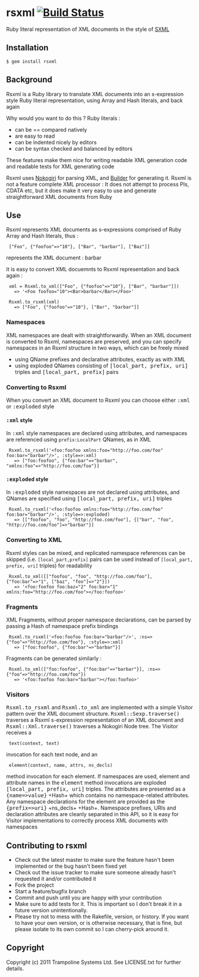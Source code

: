 rsxml [![Build Status](http://travis-ci.org/trampoline/rsxml.png)](http://travis-ci.org/trampoline/rsxml)
=====

Ruby literal representation of XML documents in the style of [SXML](http://en.wikipedia.org/wiki/SXML)

Installation
------------

    $ gem install rsxml


Background
----------

Rsxml is a Ruby library to translate XML documents into an s-expression style Ruby literal representation, using Array and Hash literals, and back again

Why would you want to do this ? Ruby literals :

* can be == compared natively
* are easy to read
* can be indented nicely by editors
* can be syntax checked and balanced by editors

These features make them nice for writing readable XML generation code and readable tests for XML generating code

Rsxml uses [Nokogiri](http://nokogiri.org/) for parsing XML, and [Builder](http://builder.rubyforge.org/) for generating it. Rsxml is not a feature complete XML processor : It does not attempt to process PIs, CDATA etc, but it does make it very easy to use and generate straightforward XML documents from Ruby

Use
---

Rsxml represents XML documents as s-expressions comprised of Ruby Array and Hash literals, thus :

     ["Foo", {"foofoo"=>"10"}, ["Bar", "barbar"], ["Baz"]]

represents the XML document :
     <Foo foofoo="10"><Bar>barbar</Bar><Baz></Baz></Foo>

It is easy to convert XML docuemnts to Rsxml representation and back again :

     xml = Rsxml.to_xml(["Foo", {"foofoo"=>"10"}, ["Bar", "barbar"]])
       => '<Foo foofoo="10"><Bar>barbar</Bar></Foo>'

     Rsxml.to_rsxml(xml)
       => ["Foo", {"foofoo"=>"10"}, ["Bar", "barbar"]]

### Namespaces

XML namespaces are dealt with straightforwardly. When an XML document is converted to Rsxml, namespaces are preserved, and you can specify namespaces in an Rsxml structure in two ways, which can be freely mixed

* using QName prefixes and declarative attributes, exactly as with XML
* using exploded QNames consisting of <tt>[local_part, prefix, uri]</tt> triples and <tt>[local_part, prefix]</tt> pairs

### Converting to Rsxml


When you convert an XML document to Rsxml you can choose either <tt>:xml</tt> or <tt>:exploded</tt> style

#### <tt>:xml</tt> style

In <tt>:xml</tt> style namespaces are declared using attributes, and namespaces are referenced using
`prefix:LocalPart` QNames, as in XML

     Rsxml.to_rsxml('<foo:foofoo xmlns:foo="http://foo.com/foo" foo:bar="barbar"/>', :style=>:xml)
       => ["foo:foofoo", {"foo:bar"=>"barbar", "xmlns:foo"=>"http://foo.com/foo"}] 

#### <tt>:exploded</tt> style

In <tt>:exploded</tt> style namespaces are not declared using attributes, and QNames are specified
using <tt>[local_part, prefix, uri]</tt> triples

     Rsxml.to_rsxml('<foo:foofoo xmlns:foo="http://foo.com/foo" foo:bar="barbar"/>', :style=>:exploded)
       => [["foofoo", "foo", "http://foo.com/foo"], {["bar", "foo", "http://foo.com/foo"]=>"barbar"}]

### Converting to XML

Rsxml styles can be mixed, and replicated namespace references can be skipped (i.e. `[local_part,prefix]` pairs can be used instead of `[local_part, prefix, uri]` triples) for readability

     Rsxml.to_xml([["foofoo", "foo", "http://foo.com/foo"], {"foo:bar"=>"1", ["baz", "foo"]=>"2"}])
       => '<foo:foofoo foo:baz="2" foo:bar="1" xmlns:foo="http://foo.com/foo"></foo:foofoo>'

### Fragments

XML Fragments, without proper namespace declarations, can be parsed by passing a Hash of namespace
prefix bindings

     Rsxml.to_rsxml('<foo:foofoo foo:bar="barbar"/>', :ns=>{"foo"=>"http://foo.com/foo"}, :style=>:xml)
       => ["foo:foofoo", {"foo:bar"=>"barbar"}] 

Fragments can be generated similarly :

     Rsxml.to_xml(["foo:foofoo", {"foo:bar"=>"barbar"}], :ns=>{"foo"=>"http://foo.com/foo"})
       => '<foo:foofoo foo:bar="barbar"></foo:foofoo>'

### Visitors

<tt>Rsxml.to_rsxml</tt> and <tt>Rsxml.to_xml</tt> are implemented with a simple Visitor pattern over the XML document structure. <tt>Rsxml::Sexp.traverse()</tt> traverses a Rsxml s-expression representation of an XML document and <tt>Rsxml::Xml.traverse()</tt> traverses a Nokogiri Node tree. The Visitor receives a

     text(context, text)

invocation for each text node, and an

     element(context, name, attrs, ns_decls)

method invocation for each element. If namespaces are used, element and attribute names in the <tt>element</tt> method invocations are exploded <tt>[local_part, prefix, uri]</tt> triples. The attributes are presented as a <tt>{name=>value}</tt> +Hash+ which contains no namespace-related attributes. Any namespace declarations for the element are provided as the <tt>{prefix=>uri}</tt> +ns_decls+ +Hash+. Namespace prefixes, URIs and declaration attributes are cleanly separated in this API, so it is easy for Visitor implementations to correctly process XML documents with namespaces

Contributing to rsxml
---------------------
 
* Check out the latest master to make sure the feature hasn't been implemented or the bug hasn't been fixed yet
* Check out the issue tracker to make sure someone already hasn't requested it and/or contributed it
* Fork the project
* Start a feature/bugfix branch
* Commit and push until you are happy with your contribution
* Make sure to add tests for it. This is important so I don't break it in a future version unintentionally.
* Please try not to mess with the Rakefile, version, or history. If you want to have your own version, or is otherwise necessary, that is fine, but please isolate to its own commit so I can cherry-pick around it.

Copyright
---------

Copyright (c) 2011 Trampoline Systems Ltd. See LICENSE.txt for
further details.

